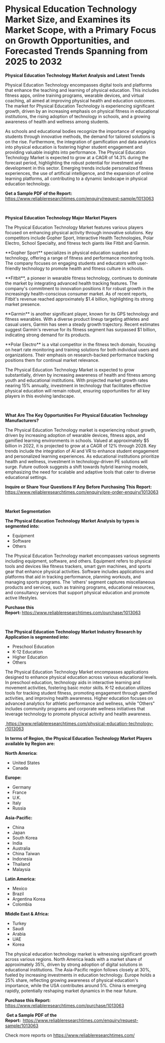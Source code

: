 <p><h1>Physical Education Technology Market Size, and Examines its Market Scope, with a Primary Focus on Growth Opportunities, and Forecasted Trends Spanning from 2025 to 2032</h1></p><p><strong>Physical Education Technology Market Analysis and Latest Trends</strong></p>
<p><p>Physical Education Technology encompasses digital tools and platforms that enhance the teaching and learning of physical education. This includes fitness apps, online training programs, wearable devices, and virtual coaching, all aimed at improving physical health and education outcomes. The market for Physical Education Technology is experiencing significant growth, driven by an increasing emphasis on physical fitness in educational institutions, the rising adoption of technology in schools, and a growing awareness of health and wellness among students. </p><p>As schools and educational bodies recognize the importance of engaging students through innovative methods, the demand for tailored solutions is on the rise. Furthermore, the integration of gamification and data analytics into physical education is fostering higher student engagement and providing valuable insights into performance. The Physical Education Technology Market is expected to grow at a CAGR of 14.3% during the forecast period, highlighting the robust potential for investment and development in this sector. Emerging trends include personalized fitness experiences, the use of artificial intelligence, and the expansion of online learning platforms, all contributing to a dynamic landscape in physical education technology.</p></p>
<p><strong>Get a Sample PDF of the Report:&nbsp;</strong> <a href="https://www.reliableresearchtimes.com/enquiry/request-sample/1013063?utm_campaign=2931&utm_medium=2&utm_source=Github&utm_content=ia&utm_term=06032025&utm_id=physical-education-technology">https://www.reliableresearchtimes.com/enquiry/request-sample/1013063</a></p>
<p>&nbsp;</p>
<p><strong>Physical Education Technology Major Market Players</strong></p>
<p><p>The Physical Education Technology Market features various players focused on enhancing physical activity through innovative solutions. Key competitors include Gopher Sport, Interactive Health Technologies, Polar Electro, School Specialty, and fitness tech giants like Fitbit and Garmin.</p><p>**Gopher Sport** specializes in physical education supplies and technology, offering a range of fitness and performance monitoring tools. The company focuses on engaging students and educators with user-friendly technology to promote health and fitness culture in schools.</p><p>**Fitbit**, a pioneer in wearable fitness technology, continues to dominate the market by integrating advanced health tracking features. The company's commitment to innovation positions it for robust growth in the increasingly health-conscious consumer market. As of recent reports, Fitbit's revenue reached approximately $1.4 billion, highlighting its strong market presence.</p><p>**Garmin** is another significant player, known for its GPS technology and fitness wearables. With a diverse product lineup targeting athletes and casual users, Garmin has seen a steady growth trajectory. Recent estimates suggest Garmin's revenue for its fitness segment has surpassed $1 billion, indicating strong demand for its products.</p><p>**Polar Electro** is a vital competitor in the fitness tech domain, focusing on heart rate monitoring and training solutions for both individual users and organizations. Their emphasis on research-backed performance tracking positions them for continual market relevance.</p><p>The Physical Education Technology Market is expected to grow substantially, driven by increasing awareness of health and fitness among youth and educational institutions. With projected market growth rates nearing 15% annually, investment in technology that facilitates effective physical education will remain robust, ensuring opportunities for all key players in this evolving landscape.</p></p>
<p>&nbsp;</p>
<p><strong>What Are The Key Opportunities For Physical Education Technology Manufacturers?</strong></p>
<p><p>The Physical Education Technology market is experiencing robust growth, driven by increasing adoption of wearable devices, fitness apps, and gamified learning environments in schools. Valued at approximately $5 billion in 2022, it is projected to grow at a CAGR of 12% through 2028. Key trends include the integration of AI and VR to enhance student engagement and personalized learning experiences. As educational institutions prioritize health and wellness, investment in technology-driven PE solutions will surge. Future outlook suggests a shift towards hybrid learning models, emphasizing the need for scalable and adaptive tools that cater to diverse educational settings.</p></p>
<p><strong>Inquire or Share Your Questions If Any Before Purchasing This Report:</strong> <a href="https://www.reliableresearchtimes.com/enquiry/pre-order-enquiry/1013063?utm_campaign=2931&utm_medium=2&utm_source=Github&utm_content=ia&utm_term=06032025&utm_id=physical-education-technology">https://www.reliableresearchtimes.com/enquiry/pre-order-enquiry/1013063</a></p>
<p>&nbsp;</p>
<p><strong>Market Segmentation</strong></p>
<p><strong>The Physical Education Technology Market Analysis by types is segmented into:</strong></p>
<p><ul><li>Equipment</li><li>Software</li><li>Others</li></ul></p>
<p><p>The Physical Education Technology market encompasses various segments including equipment, software, and others. Equipment refers to physical tools and devices like fitness trackers, smart gym machines, and sports gear that enhance physical activities. Software includes applications and platforms that aid in tracking performance, planning workouts, and managing sports programs. The 'others' segment captures miscellaneous products and services, such as training programs, educational resources, and consultancy services that support physical education and promote active lifestyles.</p></p>
<p><strong>Purchase this Report:&nbsp;</strong><a href="https://www.reliableresearchtimes.com/purchase/1013063?utm_campaign=2931&utm_medium=2&utm_source=Github&utm_content=ia&utm_term=06032025&utm_id=physical-education-technology">https://www.reliableresearchtimes.com/purchase/1013063</a></p>
<p>&nbsp;</p>
<p><strong>The Physical Education Technology Market Industry Research by Application is segmented into:</strong></p>
<p><ul><li>Preschool Education</li><li>K-12 Education</li><li>Higher Education</li><li>Others</li></ul></p>
<p><p>The Physical Education Technology Market encompasses applications designed to enhance physical education across various educational levels. In preschool education, technology aids in interactive learning and movement activities, fostering basic motor skills. K-12 education utilizes tools for tracking student fitness, promoting engagement through gamified activities, and improving health awareness. Higher education focuses on advanced analytics for athletic performance and wellness, while "Others" includes community programs and corporate wellness initiatives that leverage technology to promote physical activity and health awareness.</p></p>
<p><a href="https://www.reliableresearchtimes.com/physical-education-technology-r1013063?utm_campaign=2931&utm_medium=2&utm_source=Github&utm_content=ia&utm_term=06032025&utm_id=physical-education-technology">&nbsp;https://www.reliableresearchtimes.com/physical-education-technology-r1013063</a></p>
<p><strong>In terms of Region, the Physical Education Technology Market Players available by Region are:</strong></p>
<p>
    <p> <strong> North America: </strong>
        <ul>
            <li>United States</li>
            <li>Canada</li>
        </ul>
        </p> 
    <p> <strong> Europe: </strong>
        <ul>
            <li>Germany</li>
            <li>France</li>
            <li>U.K.</li>
            <li>Italy</li>
            <li>Russia</li>
        </ul>
        </p> 
    <p> <strong> Asia-Pacific: </strong>
        <ul>
            <li>China</li>
            <li>Japan</li>
            <li>South Korea</li>
            <li>India</li>
            <li>Australia</li>
            <li>China Taiwan</li>
            <li>Indonesia</li>
            <li>Thailand</li>
            <li>Malaysia</li>
        </ul>
        </p> 
    <p> <strong> Latin America: </strong>
        <ul>
            <li>Mexico</li>
            <li>Brazil</li>
            <li>Argentina Korea</li>
            <li>Colombia</li>
        </ul>
        </p> 
    <p> <strong> Middle East & Africa: </strong>
        <ul>
            <li>Turkey</li>
            <li>Saudi</li>
            <li>Arabia</li>
            <li>UAE</li>
            <li>Korea</li>
        </ul>
    </p>
    </p>
<p><p>The physical education technology market is witnessing significant growth across various regions. North America leads with a market share of approximately 35%, driven by strong adoption of digital solutions in educational institutions. The Asia-Pacific region follows closely at 30%, fueled by increasing investments in education technology. Europe holds a 25% share, reflecting growing awareness of physical education's importance, while the USA contributes around 5%. China is emerging rapidly, potentially reshaping market dynamics in the near future.</p></p>
<p><strong>Purchase this Report: </strong><a href="https://www.reliableresearchtimes.com/purchase/1013063?utm_campaign=2931&utm_medium=2&utm_source=Github&utm_content=ia&utm_term=06032025&utm_id=physical-education-technology">https://www.reliableresearchtimes.com/purchase/1013063</a></p>
<p>&nbsp;<strong>Get a Sample PDF of the Report:&nbsp;&nbsp;</strong><a href="https://www.reliableresearchtimes.com/enquiry/request-sample/1013063?utm_campaign=2931&utm_medium=2&utm_source=Github&utm_content=ia&utm_term=06032025&utm_id=physical-education-technology">https://www.reliableresearchtimes.com/enquiry/request-sample/1013063</a></p>
<p><strong></strong></p>
<p>Check more reports on <a href="https://www.reliableresearchtimes.com/?utm_campaign=2931&utm_medium=2&utm_source=Github&utm_content=ia&utm_term=06032025&utm_id=physical-education-technology">https://www.reliableresearchtimes.com/</a></p>